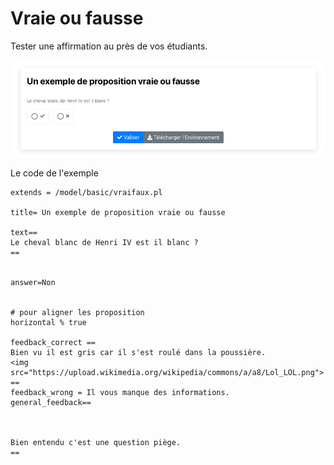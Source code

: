 
# Vraie ou fausse

Tester une affirmation au près de vos étudiants.

[![image](./VF.png)](https://pl.u-pem.fr/filebrowser/demo/32678/)



Le code de l'exemple 
```
extends = /model/basic/vraifaux.pl

title= Un exemple de proposition vraie ou fausse 

text==
Le cheval blanc de Henri IV est il blanc ? 
==


answer=Non


# pour aligner les proposition 
horizontal % true 

feedback_correct ==
Bien vu il est gris car il s'est roulé dans la poussière.  
<img src="https://upload.wikimedia.org/wikipedia/commons/a/a8/Lol_LOL.png">
==
feedback_wrong = Il vous manque des informations.
general_feedback==



Bien entendu c'est une question piège.
==

```
